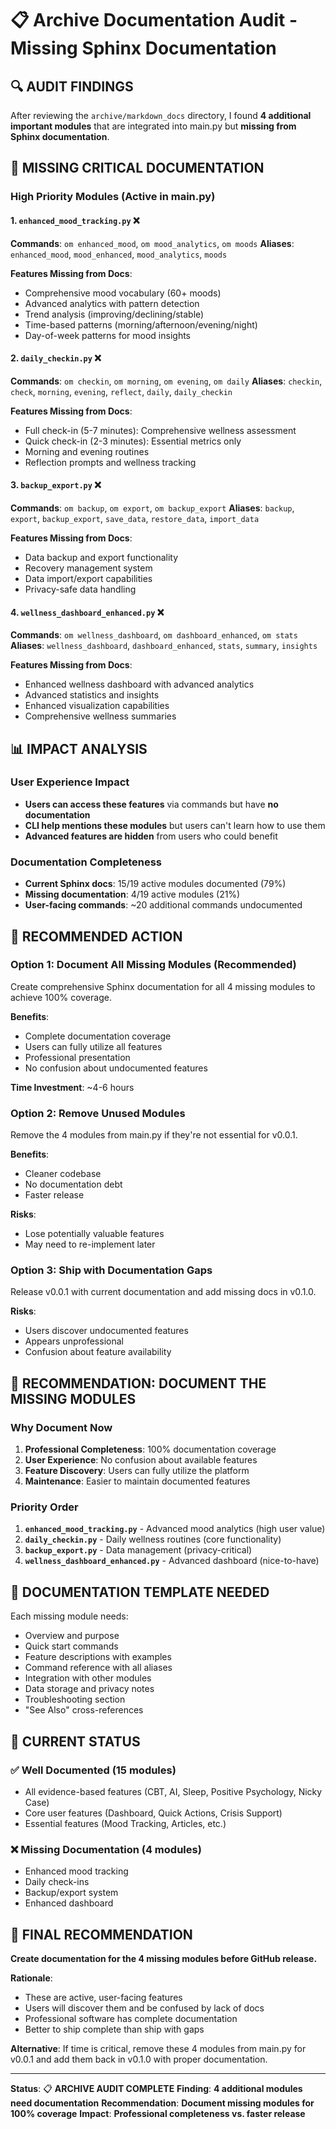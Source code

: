 # 📋 Archive Documentation Audit - Missing Sphinx Documentation

## 🔍 **AUDIT FINDINGS**

After reviewing the `archive/markdown_docs` directory, I found **4 additional important modules** that are integrated into main.py but **missing from Sphinx documentation**.

## 🚨 **MISSING CRITICAL DOCUMENTATION**

### **High Priority Modules (Active in main.py)**

#### 1. **`enhanced_mood_tracking.py`** ❌
**Commands**: `om enhanced_mood`, `om mood_analytics`, `om moods`
**Aliases**: `enhanced_mood`, `mood_enhanced`, `mood_analytics`, `moods`

**Features Missing from Docs**:
- Comprehensive mood vocabulary (60+ moods)
- Advanced analytics with pattern detection
- Trend analysis (improving/declining/stable)
- Time-based patterns (morning/afternoon/evening/night)
- Day-of-week patterns for mood insights

#### 2. **`daily_checkin.py`** ❌
**Commands**: `om checkin`, `om morning`, `om evening`, `om daily`
**Aliases**: `checkin`, `check`, `morning`, `evening`, `reflect`, `daily`, `daily_checkin`

**Features Missing from Docs**:
- Full check-in (5-7 minutes): Comprehensive wellness assessment
- Quick check-in (2-3 minutes): Essential metrics only
- Morning and evening routines
- Reflection prompts and wellness tracking

#### 3. **`backup_export.py`** ❌
**Commands**: `om backup`, `om export`, `om backup_export`
**Aliases**: `backup`, `export`, `backup_export`, `save_data`, `restore_data`, `import_data`

**Features Missing from Docs**:
- Data backup and export functionality
- Recovery management system
- Data import/export capabilities
- Privacy-safe data handling

#### 4. **`wellness_dashboard_enhanced.py`** ❌
**Commands**: `om wellness_dashboard`, `om dashboard_enhanced`, `om stats`
**Aliases**: `wellness_dashboard`, `dashboard_enhanced`, `stats`, `summary`, `insights`

**Features Missing from Docs**:
- Enhanced wellness dashboard with advanced analytics
- Advanced statistics and insights
- Enhanced visualization capabilities
- Comprehensive wellness summaries

## 📊 **IMPACT ANALYSIS**

### **User Experience Impact**
- **Users can access these features** via commands but have **no documentation**
- **CLI help mentions these modules** but users can't learn how to use them
- **Advanced features are hidden** from users who could benefit

### **Documentation Completeness**
- **Current Sphinx docs**: 15/19 active modules documented (79%)
- **Missing documentation**: 4/19 active modules (21%)
- **User-facing commands**: ~20 additional commands undocumented

## 🎯 **RECOMMENDED ACTION**

### **Option 1: Document All Missing Modules (Recommended)**
Create comprehensive Sphinx documentation for all 4 missing modules to achieve 100% coverage.

**Benefits**:
- Complete documentation coverage
- Users can fully utilize all features
- Professional presentation
- No confusion about undocumented features

**Time Investment**: ~4-6 hours

### **Option 2: Remove Unused Modules**
Remove the 4 modules from main.py if they're not essential for v0.0.1.

**Benefits**:
- Cleaner codebase
- No documentation debt
- Faster release

**Risks**:
- Lose potentially valuable features
- May need to re-implement later

### **Option 3: Ship with Documentation Gaps**
Release v0.0.1 with current documentation and add missing docs in v0.1.0.

**Risks**:
- Users discover undocumented features
- Appears unprofessional
- Confusion about feature availability

## 🚀 **RECOMMENDATION: DOCUMENT THE MISSING MODULES**

### **Why Document Now**
1. **Professional Completeness**: 100% documentation coverage
2. **User Experience**: No confusion about available features
3. **Feature Discovery**: Users can fully utilize the platform
4. **Maintenance**: Easier to maintain documented features

### **Priority Order**
1. **`enhanced_mood_tracking.py`** - Advanced mood analytics (high user value)
2. **`daily_checkin.py`** - Daily wellness routines (core functionality)
3. **`backup_export.py`** - Data management (privacy-critical)
4. **`wellness_dashboard_enhanced.py`** - Advanced dashboard (nice-to-have)

## 📝 **DOCUMENTATION TEMPLATE NEEDED**

Each missing module needs:
- Overview and purpose
- Quick start commands
- Feature descriptions with examples
- Command reference with all aliases
- Integration with other modules
- Data storage and privacy notes
- Troubleshooting section
- "See Also" cross-references

## 🎯 **CURRENT STATUS**

### ✅ **Well Documented (15 modules)**
- All evidence-based features (CBT, AI, Sleep, Positive Psychology, Nicky Case)
- Core user features (Dashboard, Quick Actions, Crisis Support)
- Essential features (Mood Tracking, Articles, etc.)

### ❌ **Missing Documentation (4 modules)**
- Enhanced mood tracking
- Daily check-ins
- Backup/export system
- Enhanced dashboard

## 🚀 **FINAL RECOMMENDATION**

**Create documentation for the 4 missing modules before GitHub release.**

**Rationale**:
- These are active, user-facing features
- Users will discover them and be confused by lack of docs
- Professional software has complete documentation
- Better to ship complete than ship with gaps

**Alternative**: If time is critical, remove these 4 modules from main.py for v0.0.1 and add them back in v0.1.0 with proper documentation.

---

**Status**: 📋 **ARCHIVE AUDIT COMPLETE**
**Finding**: **4 additional modules need documentation**
**Recommendation**: **Document missing modules for 100% coverage**
**Impact**: **Professional completeness vs. faster release**
